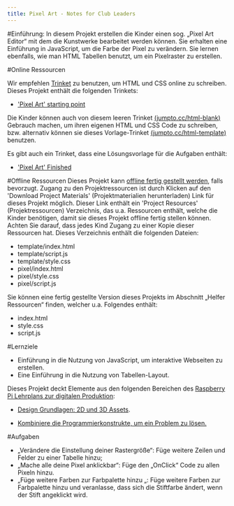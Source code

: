 ```yaml
---
title: Pixel Art - Notes for Club Leaders
---
```


#Einführung:
In diesem Projekt erstellen die Kinder einen sog. „Pixel Art Editor“ mit dem die Kunstwerke bearbeitet werden können. Sie erhalten eine Einführung in JavaScript, um die Farbe der Pixel zu verändern. Sie lernen ebenfalls, wie man HTML Tabellen benutzt, um ein Pixelraster zu erstellen.

#Online Ressourcen

Wir empfehlen [Trinket](https://trinket.io/) zu benutzen, um HTML und CSS online zu schreiben. Dieses Projekt enthält die folgenden Trinkets:

+ ['Pixel Art' starting point](https://trinket.io/html/web-pixel)

Die Kinder können auch von diesem leeren Trinket [(jumpto.cc/html-blank)](http://jumpto.cc/html-blank) Gebrauch machen, um ihren eigenen HTML und CSS Code zu schreiben, bzw. alternativ können sie dieses Vorlage-Trinket [(jumpto.cc/html-template)](http://jumpto.cc/html-template) benutzen.

Es gibt auch ein Trinket, dass eine Lösungsvorlage für die Aufgaben enthält:

+ ['Pixel Art' Finished](https://trinket.io/html/0e102a306b)

#Offline Ressourcen
Dieses Projekt kann [offline fertig gestellt werden](../offline.html), falls bevorzugt. Zugang zu den Projektressourcen ist durch Klicken auf den 'Download Project Materials' (Projektmaterialien herunterladen) Link für dieses Projekt möglich. Dieser Link enthält ein 'Project Resources' (Projektressourcen) Verzeichnis, das u.a. Ressourcen enthält, welche die Kinder benötigen, damit sie dieses Projekt offline fertig stellen können. Achten Sie darauf, dass jedes Kind Zugang zu einer Kopie dieser Ressourcen hat. Dieses Verzeichnis enthält die folgenden Dateien:

+ template/index.html
+ template/script.js
+ template/style.css
+ pixel/index.html
+ pixel/style.css
+ pixel/script.js


Sie können eine fertig gestellte Version dieses Projekts im Abschnitt „Helfer Ressourcen“ finden, welcher u.a. Folgendes enthält:

+ index.html
+ style.css
+ script.js

#Lernziele
+ Einführung in die Nutzung von JavaScript, um interaktive Webseiten zu erstellen. 
+ Eine Einführung in die Nutzung von Tabellen-Layout. 

Dieses Projekt deckt Elemente aus den folgenden Bereichen des [Raspberry Pi Lehrplans zur digitalen Produktion](http://rpf.io/curriculum):

+ [Design Grundlagen: 2D und 3D Assets](https://www.raspberrypi.org/curriculum/design/creator).

+ [Kombiniere die Programmierkonstrukte, um ein Problem zu lösen.](https://www.raspberrypi.org/curriculum/programming/builder)

#Aufgaben
+ „Verändere die Einstellung deiner Rastergröße“: Füge weitere Zeilen und Felder zu einer Tabelle hinzu;
+ „Mache alle deine Pixel anklickbar“: Füge den „OnClick“ Code zu allen Pixeln hinzu.
+ „Füge weitere Farben zur Farbpalette hinzu „: Füge weitere Farben zur Farbpalette hinzu und veranlasse, dass sich die Stiftfarbe ändert, wenn der Stift angeklickt wird. 


